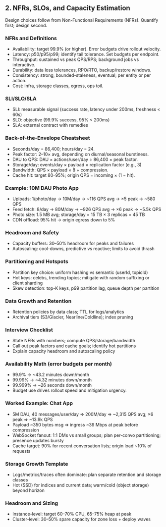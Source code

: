 ## 2. NFRs, SLOs, and Capacity Estimation

Design choices follow from Non-Functional Requirements (NFRs). Quantify first; design second.

### NFRs and Definitions
- Availability: target 99.9% (or higher). Error budgets drive rollout velocity.
- Latency: p50/p95/p99; identify tail tolerance. Set budgets per endpoint.
- Throughput: sustained vs peak QPS/RPS; background jobs vs interactive.
- Durability: data loss tolerances, RPO/RTO, backup/restore windows.
- Consistency: strong, bounded-staleness, eventual; per entity or per action.
- Cost: infra, storage classes, egress, ops toil.

### SLI/SLO/SLA
- SLI: measurable signal (success rate, latency under 200ms, freshness < 60s)
- SLO: objective (99.9% success, 95% < 200ms)
- SLA: external contract with remedies

### Back-of-the-Envelope Cheatsheet
- Seconds/day = 86,400; hours/day = 24.
- Peak factor: 2–10× avg, depending on diurnal/seasonal burstiness.
- DAU to QPS: DAU × actions/user/day ÷ 86,400 × peak factor.
- Storage/day: events/day × payload × replication factor (e.g., 3)
- Bandwidth: QPS × payload × 8 ÷ compression.
- Cache hit: target 80–95%; origin QPS = incoming × (1 − hit).

### Example: 10M DAU Photo App
- Uploads: 1/photo/day → 10M/day → ~116 QPS avg → ×5 peak → ~580 QPS
- Feed fetch: 8/day → 80M/day → ~926 QPS avg → ×6 peak → ~5.5k QPS
- Photo size: 1.5 MB avg; storage/day = 15 TB × 3 replicas = 45 TB
- CDN offload: 95% hit → origin egress down to 5%

### Headroom and Safety
- Capacity buffers: 30–50% headroom for peaks and failures
- Autoscaling: cool-downs, predictive vs reactive; limits to avoid thrash

### Partitioning and Hotspots
- Partition key choice: uniform hashing vs semantic (userId, topicId)
- Hot keys: celebs, trending topics; mitigate with random suffixing or client sharding
- Skew detection: top-K keys, p99 partition lag, queue depth per partition

### Data Growth and Retention
- Retention policies by data class; TTL for logs/analytics
- Archival tiers (S3/Glacier, Nearline/Coldline); index pruning

### Interview Checklist
- State NFRs with numbers; compute QPS/storage/bandwidth
- Call out peak factors and cache goals; identify hot partitions
- Explain capacity headroom and autoscaling policy


### Availability Math (error budgets per month)
- 99.9% → ~43.2 minutes down/month
- 99.99% → ~4.32 minutes down/month
- 99.999% → ~26 seconds down/month
- Budget use drives rollout speed and mitigation urgency.

### Worked Example: Chat App
- 5M DAU, 40 messages/user/day ⇒ 200M/day ⇒ ~2,315 QPS avg; ×6 peak ⇒ ~13.9k QPS
- Payload ~350 bytes msg ⇒ ingress ~39 Mbps at peak before compression
- WebSocket fanout: 1:1 DMs vs small groups; plan per-convo partitioning; presence updates bursty
- Cache target: 90% for recent conversation lists; origin load ~10% of requests

### Storage Growth Template
- Logs/metrics/traces often dominate: plan separate retention and storage classes
- Hot (SSD) for indices and current data; warm/cold (object storage) beyond horizon

### Headroom and Sizing
- Instance-level: target 60–70% CPU, 65–75% heap at peak
- Cluster-level: 30–50% spare capacity for zone loss + deploy waves


